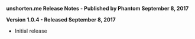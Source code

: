 **unshorten.me Release Notes - Published by Phantom September 8, 2017**


**Version 1.0.4 - Released September 8, 2017**

* Initial release
